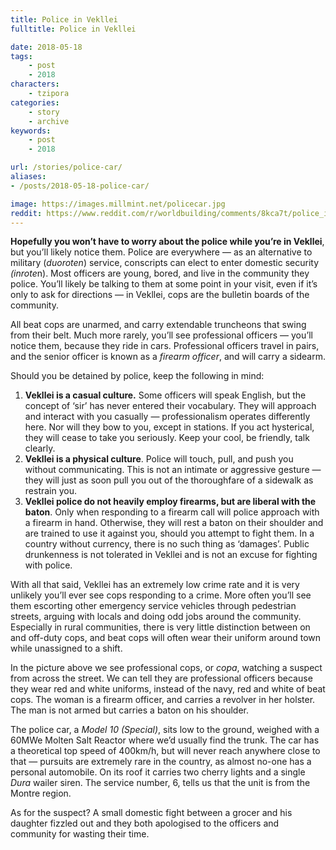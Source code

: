 ```yaml
---
title: Police in Vekllei
fulltitle: Police in Vekllei

date: 2018-05-18
tags:
    - post
    - 2018
characters:
    - tzipora
categories:
    - story
    - archive
keywords:
    - post
    - 2018

url: /stories/police-car/
aliases:
- /posts/2018-05-18-police-car/

image: https://images.millmint.net/policecar.jpg
reddit: https://www.reddit.com/r/worldbuilding/comments/8kca7t/police_in_vekllei/
---
```


**Hopefully you won’t have to worry about the police while you’re in Vekllei**, but you’ll likely notice them. Police are everywhere  —  as an alternative to military (*duoroten*) service, conscripts can elect to enter domestic security *(inrote*n). Most officers are young, bored, and live in the community they police. You’ll likely be talking to them at some point in your visit, even if it’s only to ask for directions  —  in Vekllei, cops are the bulletin boards of the community.

All beat cops are unarmed, and carry extendable truncheons that swing from their belt. Much more rarely, you’ll see professional officers  —  you’ll notice them, because they ride in cars. Professional officers travel in pairs, and the senior officer is known as a *firearm officer*, and will carry a sidearm.

Should you be detained by police, keep the following in mind:

1. **Vekllei is a casual culture.** Some officers will speak English, but the concept of ‘sir’ has never entered their vocabulary. They will approach and interact with you casually  —  professionalism operates differently here. Nor will they bow to you, except in stations. If you act hysterical, they will cease to take you seriously. Keep your cool, be friendly, talk clearly.
2. **Vekllei is a physical culture**. Police will touch, pull, and push you without communicating. This is not an intimate or aggressive gesture  —  they will just as soon pull you out of the thoroughfare of a sidewalk as restrain you.
3. **Vekllei police do not heavily employ firearms, but are liberal with the baton**. Only when responding to a firearm call will police approach with a firearm in hand. Otherwise, they will rest a baton on their shoulder and are trained to use it against you, should you attempt to fight them. In a country without currency, there is no such thing as ‘damages’. Public drunkenness is not tolerated in Vekllei and is not an excuse for fighting with police.

With all that said, Vekllei has an extremely low crime rate and it is very unlikely you’ll ever see cops responding to a crime. More often you’ll see them escorting other emergency service vehicles through pedestrian streets, arguing with locals and doing odd jobs around the community. Especially in rural communities, there is very little distinction between on and off-duty cops, and beat cops will often wear their uniform around town while unassigned to a shift.

In the picture above we see professional cops, or *copa*, watching a suspect from across the street. We can tell they are professional officers because they wear red and white uniforms, instead of the navy, red and white of beat cops. The woman is a firearm officer, and carries a revolver in her holster. The man is not armed but carries a baton on his shoulder.

The police car, a *Model 10 (Special)*, sits low to the ground, weighed with a 60MWe Molten Salt Reactor where we’d usually find the trunk. The car has a theoretical top speed of 400km/h, but will never reach anywhere close to that  —  pursuits are extremely rare in the country, as almost no-one has a personal automobile. On its roof it carries two cherry lights and a single *Dura* wailer siren. The service number, 6, tells us that the unit is from the Montre region.

As for the suspect? A small domestic fight between a grocer and his daughter fizzled out and they both apologised to the officers and community for wasting their time.
